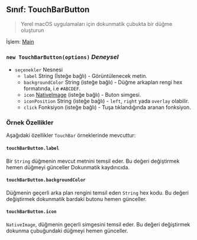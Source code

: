 ## Sınıf: TouchBarButton

> Yerel macOS uygulamaları için dokunmatik çubukta bir düğme oluşturun

İşlem: [Main](../tutorial/quick-start.md#main-process)

### `new TouchBarButton(options)` *Deneysel*

* `seçenekler` Nesnesi 
  * `label` String (İsteğe bağlı) - Görüntülenecek metin.
  * `backgroundColor` String (isteğe bağlı) - Düğme arkaplan rengi hex formatında, i.e `#ABCDEF`.
  * `icon` [NativeImage](native-image.md) (isteğe bağlı) - Buton simgesi.
  * `iconPosition` String (isteğe bağlı) - `left`, `right` yada `overlay` olabilir.
  * `click` Fonksiyon (isteğe bağlı) - Tuşa tıklandığında aranan fonksiyon.

### Örnek Özellikler

Aşağıdaki özellikler `TouchBar` örneklerinde mevcuttur:

#### `touchBarButton.label`

Bir `String` düğmenin mevcut metnini temsil eder. Bu değeri değiştirmek hemen düğmeyi günceller Dokunmatik kaydırıcıda.

#### `touchBarButton.backgroundColor`

Düğmenin geçerli arka plan rengini temsil eden `String` hex kodu. Bu değeri değiştirmek dokunmatik bardaki butonu hemen günceller.

#### `touchBarButton.icon`

`NativeImage`, düğmenin geçerli simgesini temsil eder. Bu değeri değiştirmek dokunma çubuğundaki düğmeyi hemen günceller.
